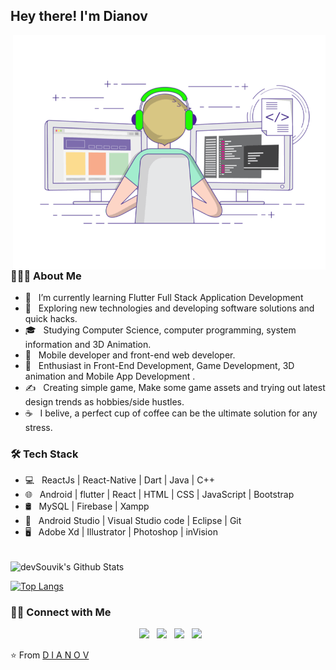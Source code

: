 <h2> Hey there! I'm Dianov </h2>
<img align="right" alt="GIF" src="https://raw.githubusercontent.com/devSouvik/devSouvik/master/gif3.gif" width="500"/>

<n></n>

<h3> 👨🏻‍💻 About Me </h3>

- 🔭 &nbsp; I’m currently learning Flutter Full Stack Application Development
- 🤔 &nbsp; Exploring new technologies and developing software solutions and quick hacks.
- 🎓 &nbsp; Studying Computer Science, computer programming, system information and 3D Animation.
- 💼 &nbsp; Mobile developer and front-end web developer.
- 🌱 &nbsp; Enthusiast in Front-End Development, Game Development, 3D animation and Mobile App Development .
- ✍️ &nbsp; Creating simple game, Make some game assets and trying out latest design trends as hobbies/side hustles.
- ☕ &nbsp; I belive, a perfect cup of coffee can be the ultimate solution for any stress. 

<h3>🛠 Tech Stack</h3>

- 💻 &nbsp; ReactJs | React-Native | Dart | Java | C++  
- 🌐 &nbsp; Android | flutter | React | HTML | CSS | JavaScript | Bootstrap
- 🛢 &nbsp; MySQL | Firebase | Xampp 
- 🔧 &nbsp; Android Studio | Visual Studio code | Eclipse | Git
- 🖥 &nbsp; Adobe Xd | Illustrator | Photoshop | inVision

<br>

<img align="center" src="https://github-readme-stats.vercel.app/api?username=dianovlussac&include_all_commits=true&count_private=true&show_icons=true&line_height=20&title_color=7A7ADB&icon_color=2234AE&text_color=D3D3D3&bg_color=0,000000,130F40" alt="devSouvik's Github Stats">

</br>

[![Top Langs](https://github-readme-stats.vercel.app/api/top-langs/?username=dianovlussac&layout=compact&text_color=daf7dc&bg_color=151515)](https://github.com/devSouvik/github-readme-stats)


<h3> 🤝🏻 Connect with Me </h3>

<p align="center">
&nbsp; <a href=" " target="_blank" rel="noopener noreferrer"><img src="https://img.icons8.com/plasticine/100/000000/twitter.png" width="50" /></a>  
&nbsp; <a href=" " target="_blank" rel="noopener noreferrer"><img src="https://img.icons8.com/plasticine/100/000000/instagram-new.png" width="50" /></a>  
&nbsp; <a href="https://www.linkedin.com/in/dianov-lussac-97111a19b/" target="_blank" rel="noopener noreferrer"><img src="https://img.icons8.com/plasticine/100/000000/linkedin.png" width="50" /></a>
&nbsp; <a href="mailto:dianovlussac.is@gmail.com" target="_blank" rel="noopener noreferrer"><img src="https://img.icons8.com/plasticine/100/000000/gmail.png"  width="50" /></a>
</p>

⭐️ From [D I A N O V](https://github.com/dianovlussac)
